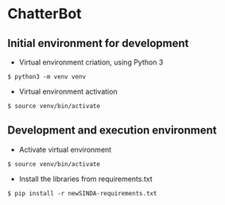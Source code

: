 # ChatterBot

## Initial environment for development ## 
- Virtual environment criation, using Python 3
```
$ python3 -m venv venv
```
- Virtual environment activation
```
$ source venv/bin/activate
```

## Development and execution environment ## 
- Activate virtual environment 
```
$ source venv/bin/activate
```
- Install the libraries from requirements.txt

```
$ pip install -r newSINDA-requirements.txt 

```
